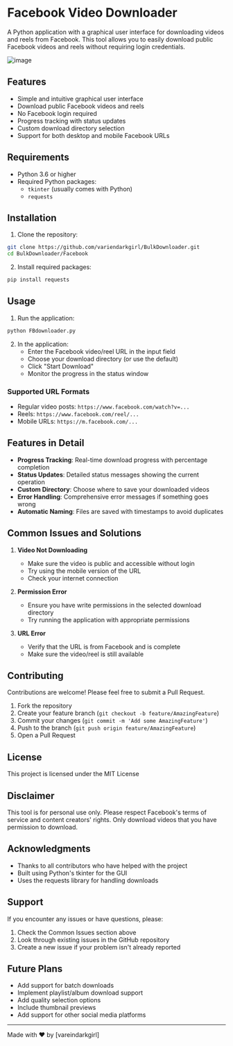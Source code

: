 # Facebook Video Downloader

A Python application with a graphical user interface for downloading videos and reels from Facebook. This tool allows you to easily download public Facebook videos and reels without requiring login credentials.

![image](https://github.com/user-attachments/assets/e898ffe6-4503-45c0-b35d-a9aa396bbde7)


## Features

- Simple and intuitive graphical user interface
- Download public Facebook videos and reels
- No Facebook login required
- Progress tracking with status updates
- Custom download directory selection
- Support for both desktop and mobile Facebook URLs

## Requirements

- Python 3.6 or higher
- Required Python packages:
  - `tkinter` (usually comes with Python)
  - `requests`

## Installation

1. Clone the repository:
```bash
git clone https://github.com/variendarkgirl/BulkDownloader.git
cd BulkDownloader/Facebook
```

2. Install required packages:
```bash
pip install requests
```

## Usage

1. Run the application:
```bash
python FBdownloader.py
```

2. In the application:
   - Enter the Facebook video/reel URL in the input field
   - Choose your download directory (or use the default)
   - Click "Start Download"
   - Monitor the progress in the status window

### Supported URL Formats

- Regular video posts: `https://www.facebook.com/watch?v=...`
- Reels: `https://www.facebook.com/reel/...`
- Mobile URLs: `https://m.facebook.com/...`

## Features in Detail

- **Progress Tracking**: Real-time download progress with percentage completion
- **Status Updates**: Detailed status messages showing the current operation
- **Custom Directory**: Choose where to save your downloaded videos
- **Error Handling**: Comprehensive error messages if something goes wrong
- **Automatic Naming**: Files are saved with timestamps to avoid duplicates

## Common Issues and Solutions

1. **Video Not Downloading**
   - Make sure the video is public and accessible without login
   - Try using the mobile version of the URL
   - Check your internet connection

2. **Permission Error**
   - Ensure you have write permissions in the selected download directory
   - Try running the application with appropriate permissions

3. **URL Error**
   - Verify that the URL is from Facebook and is complete
   - Make sure the video/reel is still available

## Contributing

Contributions are welcome! Please feel free to submit a Pull Request.

1. Fork the repository
2. Create your feature branch (`git checkout -b feature/AmazingFeature`)
3. Commit your changes (`git commit -m 'Add some AmazingFeature'`)
4. Push to the branch (`git push origin feature/AmazingFeature`)
5. Open a Pull Request

## License

This project is licensed under the MIT License

## Disclaimer

This tool is for personal use only. Please respect Facebook's terms of service and content creators' rights. Only download videos that you have permission to download.

## Acknowledgments

- Thanks to all contributors who have helped with the project
- Built using Python's tkinter for the GUI
- Uses the requests library for handling downloads

## Support

If you encounter any issues or have questions, please:
1. Check the Common Issues section above
2. Look through existing issues in the GitHub repository
3. Create a new issue if your problem isn't already reported

## Future Plans

- Add support for batch downloads
- Implement playlist/album download support
- Add quality selection options
- Include thumbnail previews
- Add support for other social media platforms

---

Made with ❤️ by [vareindarkgirl]

